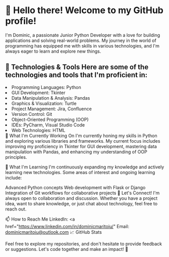 <h1>👋 Hello there! Welcome to my GitHub profile! </h1>
<p>I'm Dominic, a passionate Junior Python Developer with a love for building applications and solving real-world problems. My journey in the world of programming has equipped me with skills in various technologies, and I'm always eager to learn and explore new things.</p>

<h2>🔧 Technologies & Tools
Here are some of the technologies and tools that I'm proficient in: </h2>

<li>Programming Languages: Python</li>
<li>GUI Development: Tkinter</li>
<li>Data Manipulation & Analysis: Pandas</li>
<li>Graphics & Visualization: Turtle</li>
<li>Project Management: Jira, Confluence</li>
<li>Version Control: Git</li>
<li>Object-Oriented Programming (OOP)</li>
<li>IDEs: PyCharm, Visual Studio Code</li>
<li>Web Technologies: HTML</li>
🚀 What I'm Currently Working On
I'm currently honing my skills in Python and exploring various libraries and frameworks. My current focus includes improving my proficiency in Tkinter for GUI development, mastering data manipulation with Pandas, and enhancing my understanding of OOP principles.

🌱 What I'm Learning
I'm continuously expanding my knowledge and actively learning new technologies. Some areas of interest and ongoing learning include:

Advanced Python concepts
Web development with Flask or Django
Integration of Git workflows for collaborative projects
🤝 Let's Connect!
I'm always open to collaboration and discussion. Whether you have a project idea, want to share knowledge, or just chat about technology, feel free to reach out.

📫 How to Reach Me
LinkedIn: <a href="https://www.linkedin.com/in/dominicmaritoiu/"
Email: dominicmaritoiu@outlook.com
📈 GitHub Stats

Feel free to explore my repositories, and don't hesitate to provide feedback or suggestions. Let's code together and make an impact! 🚀
